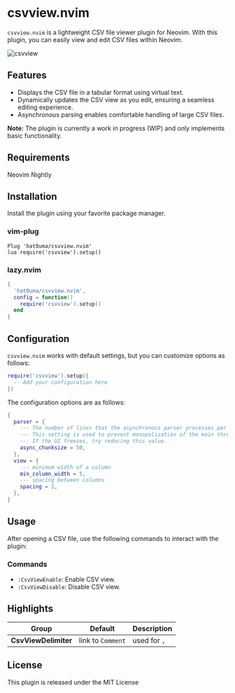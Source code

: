 # csvview.nvim

`csvview.nvim` is a lightweight CSV file viewer plugin for Neovim.
With this plugin, you can easily view and edit CSV files within Neovim.

![csvview](https://github.com/hat0uma/csvview.nvim/assets/55551571/27130f41-98f5-445d-a9eb-643b31e0b96b)

## Features

- Displays the CSV file in a tabular format using virtual text.
- Dynamically updates the CSV view as you edit, ensuring a seamless editing experience.
- Asynchronous parsing enables comfortable handling of large CSV files.

**Note:** The plugin is currently a work in progress (WIP) and only implements basic functionality.

## Requirements

Neovim Nightly

## Installation

Install the plugin using your favorite package manager.

### vim-plug

```vim
Plug 'hat0uma/csvview.nvim'
lua require('csvview').setup()
```

### lazy.nvim

```lua
{
  'hat0uma/csvview.nvim',
  config = function()
    require('csvview').setup()
  end
}
```

## Configuration

`csvview.nvim` works with default settings, but you can customize options as follows:

```lua
require('csvview').setup({
  -- Add your configuration here
})
```

The configuration options are as follows:

```lua
{
  parser = {
    --- The number of lines that the asynchronous parser processes per cycle.
    --- This setting is used to prevent monopolization of the main thread when displaying large files.
    --- If the UI freezes, try reducing this value.
    async_chunksize = 50,
  },
  view = {
    --- minimum width of a column
    min_column_width = 5,
    --- spacing between columns
    spacing = 2,
  },
}
```

## Usage

After opening a CSV file, use the following commands to interact with the plugin:

### Commands

- `:CsvViewEnable`: Enable CSV view.
- `:CsvViewDisable`: Disable CSV view.

## Highlights

| Group                | Default            | Description         |
| -------------------- | ------------------ | ------------------- |
| **CsvViewDelimiter** | link to `Comment`  | used for `,`        |

## License

This plugin is released under the MIT License
